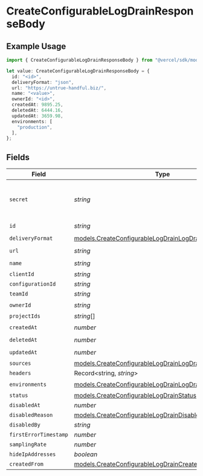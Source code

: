 # CreateConfigurableLogDrainResponseBody

## Example Usage

```typescript
import { CreateConfigurableLogDrainResponseBody } from "@vercel/sdk/models/createconfigurablelogdrainop.js";

let value: CreateConfigurableLogDrainResponseBody = {
  id: "<id>",
  deliveryFormat: "json",
  url: "https://untrue-handful.biz/",
  name: "<value>",
  ownerId: "<id>",
  createdAt: 9895.25,
  deletedAt: 6444.16,
  updatedAt: 3659.98,
  environments: [
    "production",
  ],
};
```

## Fields

| Field                                                                                                                      | Type                                                                                                                       | Required                                                                                                                   | Description                                                                                                                |
| -------------------------------------------------------------------------------------------------------------------------- | -------------------------------------------------------------------------------------------------------------------------- | -------------------------------------------------------------------------------------------------------------------------- | -------------------------------------------------------------------------------------------------------------------------- |
| `secret`                                                                                                                   | *string*                                                                                                                   | :heavy_minus_sign:                                                                                                         | The secret to validate the log-drain payload                                                                               |
| `id`                                                                                                                       | *string*                                                                                                                   | :heavy_check_mark:                                                                                                         | N/A                                                                                                                        |
| `deliveryFormat`                                                                                                           | [models.CreateConfigurableLogDrainLogDrainsDeliveryFormat](../models/createconfigurablelogdrainlogdrainsdeliveryformat.md) | :heavy_check_mark:                                                                                                         | N/A                                                                                                                        |
| `url`                                                                                                                      | *string*                                                                                                                   | :heavy_check_mark:                                                                                                         | N/A                                                                                                                        |
| `name`                                                                                                                     | *string*                                                                                                                   | :heavy_check_mark:                                                                                                         | N/A                                                                                                                        |
| `clientId`                                                                                                                 | *string*                                                                                                                   | :heavy_minus_sign:                                                                                                         | N/A                                                                                                                        |
| `configurationId`                                                                                                          | *string*                                                                                                                   | :heavy_minus_sign:                                                                                                         | N/A                                                                                                                        |
| `teamId`                                                                                                                   | *string*                                                                                                                   | :heavy_minus_sign:                                                                                                         | N/A                                                                                                                        |
| `ownerId`                                                                                                                  | *string*                                                                                                                   | :heavy_check_mark:                                                                                                         | N/A                                                                                                                        |
| `projectIds`                                                                                                               | *string*[]                                                                                                                 | :heavy_minus_sign:                                                                                                         | N/A                                                                                                                        |
| `createdAt`                                                                                                                | *number*                                                                                                                   | :heavy_check_mark:                                                                                                         | N/A                                                                                                                        |
| `deletedAt`                                                                                                                | *number*                                                                                                                   | :heavy_check_mark:                                                                                                         | N/A                                                                                                                        |
| `updatedAt`                                                                                                                | *number*                                                                                                                   | :heavy_check_mark:                                                                                                         | N/A                                                                                                                        |
| `sources`                                                                                                                  | [models.CreateConfigurableLogDrainLogDrainsSources](../models/createconfigurablelogdrainlogdrainssources.md)[]             | :heavy_minus_sign:                                                                                                         | N/A                                                                                                                        |
| `headers`                                                                                                                  | Record<string, *string*>                                                                                                   | :heavy_minus_sign:                                                                                                         | N/A                                                                                                                        |
| `environments`                                                                                                             | [models.CreateConfigurableLogDrainLogDrainsEnvironments](../models/createconfigurablelogdrainlogdrainsenvironments.md)[]   | :heavy_check_mark:                                                                                                         | N/A                                                                                                                        |
| `status`                                                                                                                   | [models.CreateConfigurableLogDrainStatus](../models/createconfigurablelogdrainstatus.md)                                   | :heavy_minus_sign:                                                                                                         | N/A                                                                                                                        |
| `disabledAt`                                                                                                               | *number*                                                                                                                   | :heavy_minus_sign:                                                                                                         | N/A                                                                                                                        |
| `disabledReason`                                                                                                           | [models.CreateConfigurableLogDrainDisabledReason](../models/createconfigurablelogdraindisabledreason.md)                   | :heavy_minus_sign:                                                                                                         | N/A                                                                                                                        |
| `disabledBy`                                                                                                               | *string*                                                                                                                   | :heavy_minus_sign:                                                                                                         | N/A                                                                                                                        |
| `firstErrorTimestamp`                                                                                                      | *number*                                                                                                                   | :heavy_minus_sign:                                                                                                         | N/A                                                                                                                        |
| `samplingRate`                                                                                                             | *number*                                                                                                                   | :heavy_minus_sign:                                                                                                         | N/A                                                                                                                        |
| `hideIpAddresses`                                                                                                          | *boolean*                                                                                                                  | :heavy_minus_sign:                                                                                                         | N/A                                                                                                                        |
| `createdFrom`                                                                                                              | [models.CreateConfigurableLogDrainCreatedFrom](../models/createconfigurablelogdraincreatedfrom.md)                         | :heavy_minus_sign:                                                                                                         | N/A                                                                                                                        |